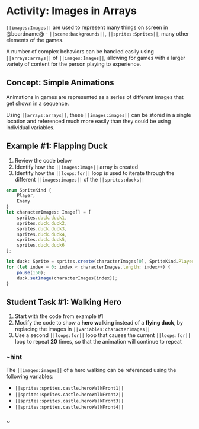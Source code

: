 # Activity: Images in Arrays

``||images:Images||`` are used to represent many things on screen in @boardname@ - ``||scene:backgrounds||``, ``||sprites:Sprites||``, many other elements of the games.

A number of complex behaviors can be handled easily using ``||arrays:arrays||`` of ``||images:Images||``, allowing for games with a larger variety of content for the person playing to experience.

## Concept: Simple Animations

Animations in games are represented as a series of different images that get shown in a sequence.

Using ``||arrays:arrays||``, these ``||images:images||`` can be stored in a single location and referenced much more easily than they could be using individual variables.

## Example #1: Flapping Duck

1. Review the code below
2. Identify how the ``||images:Image||`` array is created
3. Identify how the ``||loops:for||`` loop is used to iterate through the different ``||images:images||`` of the  ``||sprites:ducks||``

```typescript
enum SpriteKind {
    Player,
    Enemy
}
let characterImages: Image[] = [
    sprites.duck.duck1,
    sprites.duck.duck2,
    sprites.duck.duck3,
    sprites.duck.duck4,
    sprites.duck.duck5,
    sprites.duck.duck6
];

let duck: Sprite = sprites.create(characterImages[0], SpriteKind.Player)
for (let index = 0; index < characterImages.length; index++) {
    pause(150);
    duck.setImage(characterImages[index]);
}
```

## Student Task #1: Walking Hero

1. Start with the code from example #1
2. Modify the code to show a **hero walking** instead of a **flying duck**, by replacing the images in ``||variables:characterImages||``
3. Use a second ``||loops:for||`` loop that causes the current ``||loops:for||`` loop to repeat **20** times, so that the animation will continue to repeat

### ~hint

The ``||images:images||`` of a hero walking can be referenced using the following variables:

* ``||sprites:sprites.castle.heroWalkFront1||``
* ``||sprites:sprites.castle.heroWalkFront2||``
* ``||sprites:sprites.castle.heroWalkFront3||``
* ``||sprites:sprites.castle.heroWalkFront4||``

### ~